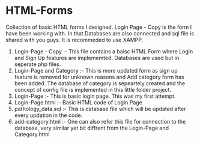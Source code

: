 # HTML-Forms
Collection of basic HTML forms I designed. Login Page - Copy is the form I have been working with. In that Databases are also connected and sql file is shared with you guys. It is recommeded to use XAMPP.
1) Login-Page - Copy :- This file contains a baisc HTML Form where Login and Sign Up features are implememted. Databases are used but in seperate php files.
2) Login-Page and Category :- This is more updated form as sign up feature is removed for unknown reasons and Add category form has been added. The database of category is sepeartely created and the concept of config file is implemented in this little folder project.
3) Login-Page :- This is basic login page. This was my first attempt.
4) Login-Page.html :- Basic HTML code of Login Page
5) pathology_data.sql :- This is database file which will be updated after every updation in the code.
6) add-category.html :- One can also refer this file for connection to the database, very similar yet bit diffrent from the Login-Page and Category.html
